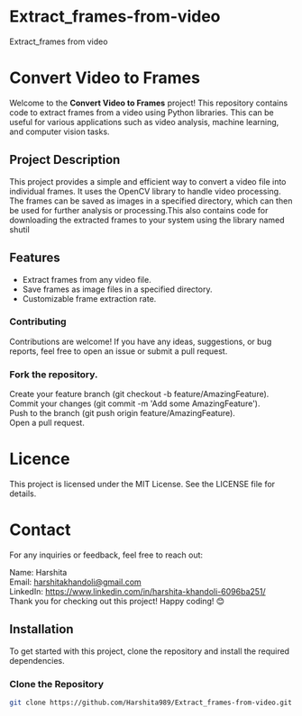 # Extract_frames-from-video
Extract_frames from video
# Convert Video to Frames

Welcome to the **Convert Video to Frames** project! This repository contains code to extract frames from a video using Python libraries. This can be useful for various applications such as video analysis, machine learning, and computer vision tasks.

## Project Description
This project provides a simple and efficient way to convert a video file into individual frames. It uses the OpenCV library to handle video processing. The frames can be saved as images in a specified directory, which can then be used for further analysis or processing.This also contains code for downloading the extracted frames to your system using the library named shutil

## Features
- Extract frames from any video file.
- Save frames as image files in a specified directory.
- Customizable frame extraction rate.


### Contributing 
Contributions are welcome! If you have any ideas, suggestions, or bug reports, feel free to open an issue or submit a pull request.

### Fork the repository.
Create your feature branch (git checkout -b feature/AmazingFeature). <br>
Commit your changes (git commit -m 'Add some AmazingFeature').<br>
Push to the branch (git push origin feature/AmazingFeature).<br>
Open a pull request.
 # Licence
This project is licensed under the MIT License. See the LICENSE file for details.

 # Contact
For any inquiries or feedback, feel free to reach out:

Name: Harshita <br>
Email: harshitakhandoli@gmail.com<br>
LinkedIn: https://www.linkedin.com/in/harshita-khandoli-6096ba251/ <br>
Thank you for checking out this project! Happy coding! 😊

## Installation
To get started with this project, clone the repository and install the required dependencies.


### Clone the Repository
```bash
git clone https://github.com/Harshita989/Extract_frames-from-video.git



